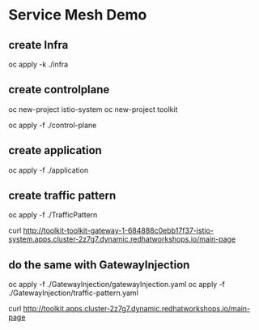 # Service Mesh Demo
## create Infra
oc apply -k ./infra

## create controlplane
oc new-project istio-system
oc new-project toolkit

oc apply -f ./control-plane

## create application
oc apply -f ./application

## create traffic pattern
oc apply -f ./TrafficPattern

curl http://toolkit-toolkit-gateway-1-684888c0ebb17f37-istio-system.apps.cluster-2z7g7.dynamic.redhatworkshops.io/main-page

## do the same with GatewayInjection
oc apply -f ./GatewayInjection/gatewayInjection.yaml
oc apply -f ./GatewayInjection/traffic-pattern.yaml

curl http://toolkit.apps.cluster-2z7g7.dynamic.redhatworkshops.io/main-page